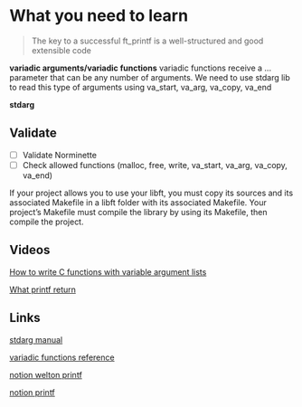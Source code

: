 # What you need to learn

> The key to a successful ft_printf is a well-structured and good extensible code

**variadic arguments/variadic functions**
variadic functions receive a ... parameter that can be any number of arguments. We need to use stdarg lib to read this type of arguments using va_start, va_arg, va_copy, va_end


**stdarg**

## Validate
- [ ] Validate Norminette
- [ ] Check allowed functions (malloc, free, write, va_start, va_arg, va_copy, va_end)

If your project allows you to use your libft, you must copy its sources and its
associated Makefile in a libft folder with its associated Makefile. Your project’s
Makefile must compile the library by using its Makefile, then compile the project.

## Videos
[How to write C functions with variable argument lists](https://www.youtube.com/watch?v=S-ak715zIIE)

[What printf return](https://www.youtube.com/watch?v=U_3DyntFNpI)

## Links
[stdarg manual](https://man7.org/linux/man-pages/man3/stdarg.3.html)

[variadic functions reference](https://en.cppreference.com/w/c/variadic)

[notion welton printf](https://bumpy-truffle-c97.notion.site/Printf-c90ad1b56ab44929b3a5a94ec940d852)

[notion printf](https://www.notion.so/ft_printf-290b03780f6546cc9d2d622a244d0b6f)

